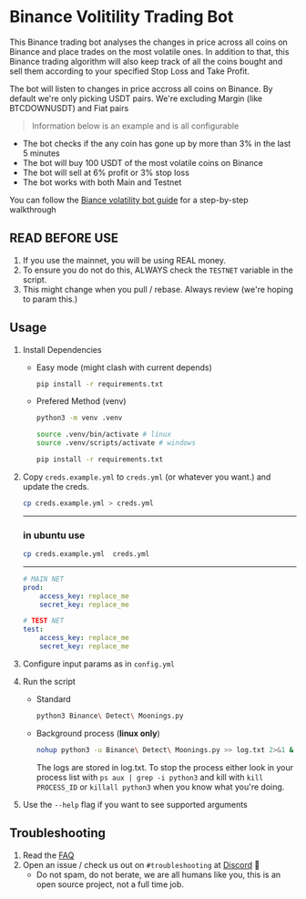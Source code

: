 # Binance Volitility Trading Bot

This Binance trading bot analyses the changes in price across all coins on Binance and place trades on the most volatile ones. 
In addition to that, this Binance trading algorithm will also keep track of all the coins bought and sell them according to your specified Stop Loss and Take Profit.



The bot will listen to changes in price accross all coins on Binance. By default we're only picking USDT pairs. We're excluding Margin (like BTCDOWNUSDT) and Fiat pairs

> Information below is an example and is all configurable

- The bot checks if the any coin has gone up by more than 3% in the last 5 minutes
- The bot will buy 100 USDT of the most volatile coins on Binance
- The bot will sell at 6% profit or 3% stop loss
- The bot works with both Main and Testnet


You can follow the [Biance volatility bot guide](https://www.cryptomaton.org/2021/05/08/how-to-code-a-binance-trading-bot-that-detects-the-most-volatile-coins-on-binance/) for a step-by-step walkthrough

## READ BEFORE USE
1. If you use the mainnet, you will be using REAL money.
2. To ensure you do not do this, ALWAYS check the `TESTNET` variable in the script.
3. This might change when you pull / rebase. Always review (we're hoping to param this.)


## Usage

1. Install Dependencies
    - Easy mode (might clash with current depends)
        ```sh
        pip install -r requirements.txt
        ```
    - Prefered Method (venv)
        ```sh
        python3 -m venv .venv
      
        source .venv/bin/activate # linux
        source .venv/scripts/activate # windows
    
        pip install -r requirements.txt
        ```


2. Copy `creds.example.yml` to `creds.yml` (or whatever you want.) and update the creds.

    ```sh
    cp creds.example.yml > creds.yml
    ```
   ***
   ### in ubuntu use  
   
   ``` sh 
   cp creds.example.yml  creds.yml
   ```
   ***
    ```yml
    # MAIN NET
    prod:
        access_key: replace_me
        secret_key: replace_me

    # TEST NET
    test:
        access_key: replace_me
        secret_key: replace_me
    ```


3. Configure input params as in `config.yml`

4. Run the script
    - Standard 
        ```sh
        python3 Binance\ Detect\ Moonings.py
        ```
    - Background process (**linux only**)
        ```sh
        nohup python3 -u Binance\ Detect\ Moonings.py >> log.txt 2>&1 &
        ```
        The logs are stored in log.txt. To stop the process either look in your process list with `ps aux | grep -i python3` and kill with `kill PROCESS_ID` or `killall python3` when you know what you're doing.

5. Use the `--help` flag if you want to see supported arguments

## Troubleshooting

1. Read the [FAQ](FAQ.md)
2. Open an issue / check us out on `#troubleshooting` at [Discord](https://discord.gg/buD27Dmvu3) 🚀 
    - Do not spam, do not berate, we are all humans like you, this is an open source project, not a full time job. 
